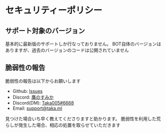 # セキュリティーポリシー

## サポート対象のバージョン

基本的に最新版のサポートしか行なっておりません。
BOT自体のバージョンはありますが、過去のバージョンのコードは公開されていません

## 脆弱性の報告

脆弱性の報告は以下からお願いします

- Github: [Issues](https://github.com/Taka005/takasumi_bot/issues)
- Discord: [鷹のすみか](https://discord.taka.ml/)
- Discord(DM): [Taka005#6668](https://discord.com/users/790489873957781536)
- Email: [support@taka.ml](mailto:support@taka.ml)

見つけた場合いち早く教えてくださりますと助かります。
脆弱性を利用した荒らしが発生した場合、相応の処置を取らせていただきます
